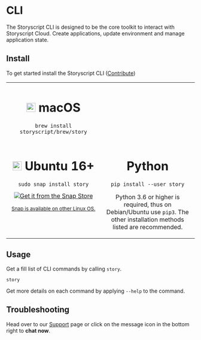 # CLI

The Storyscript CLI is designed to be the core toolkit to interact with Storyscript Cloud. Create applications, update environment and manage application state.

## Install
To get started install the Storyscript CLI ([Contribute](https://github.com/storyscript/cli))

<table width="100%">
<tr>
<td style="text-align:center" width="50%" valign="top">
<h1><img src="../assets/apple-logo.svg" width="24"> macOS</h1>

```shell
brew install storyscript/brew/story
```

</td>
<!--
<td style="text-align:center" width="50%" valign="top">
<h1><img src="../assets/windows-logo.svg" width="24"> Windows</h1>

Download the appropriate installer:

<div><a href="https://github.com/storyscript/cli/releases/download/0.0.6/asyncy-x64.exe" class="button is-primary is-small">64-bit installer</a></div>

</td>
-->
</tr>
<tr>
<td style="text-align:center" valign="top">
<h1><img src="../assets/ubuntu-logo.svg" width="24"> Ubuntu 16+</h1>

```shell
sudo snap install story
```

<a href="https://snapcraft.io/story">
  <img alt="Get it from the Snap Store" src="https://snapcraft.io/static/images/badges/en/snap-store-white.svg" />
</a>

<small style="display:block; width: 100%"><a href="https://snapcraft.io/">Snap is available on other Linux OS.</a></small>

</td>
<td style="text-align:center" valign="top">
<h1>Python</h1>

```shell
pip install --user story
```

Python 3.6 or higher is required, thus on Debian/Ubuntu use `pip3`.
The other installation methods listed are recommended.

</td>
</tr>
</table>

## Usage

Get a fill list of CLI commands by calling `story`.

```shell
story
```

Get more details on each command by applying `--help` to the command.

## Troubleshooting

Head over to our [Support](/support/) page or click on the message icon in the bottom right to **chat now**.
